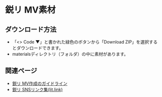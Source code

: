 # 鋭リ MV素材

## ダウンロード方法

- 「<> Code ▼」と書かれた緑色のボタンから「Download ZIP」を選択するとダウンロードできます。
- materialsディレクトリ（フォルダ）の中に素材があります。

## 関連ページ

- [鋭リ MV作成のガイドライン](https://rich-dracopelta-d36.notion.site/MV-adfa98db98874794aa244b1660162fee)
- [鋭リ SNSリンク集(lit.link)](https://lit.link/eiriofficial)
